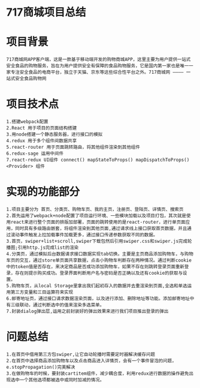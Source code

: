 # 717商城项目总结

# 项目背景
    717商城网APP客户端，这是一款基于移动端开发的购物商城APP，这里主要为用户提供一站式安全食品的购物服务，旨在为用户提供安全有保障的食品购物服务，它是国内第一家也是唯一一家专注安全食品的电商平台，独立于天猫、京东等这些综合性平台之外。717商城网 ———— 一站式安全食品购物网

# 项目技术点
    1.搭建webpack配置
    2.React 用于项目的页面结构搭建
    3.用node搭建一个静态服务器，进行接口的模拟
    4.redux 用于多个组件间数据共享
    5.react-router 用于页面跳转路由，将其他组件渲染到其他组件
    6.redux-sage 运用中间件
    7.react-redux UI组件 connect() mapStateToProps() mapDispatchToProps() <Provider> 组件

# 实现的功能部分
    1.项目主要分为 首页、分类页、购物车页、我的主页，注册页、登陆页、详情页、搜索页
    2.首先运用了webpack+node配置了项目运行环境、一些模块加载以及项目打包，其次就是使用react来进行整个页面的排版加部署，页面的跳转使用的是react-router，进行单页面应用，同时具有多级路由嵌套，将组件渲染到其他页面,通过请求线上接口获取首页数据，并且通过滚动事件触发上拉加载事件加载更多，通过接口传递参数获取不同的数据。
    3.首页，swiper+list+scroll,swiper下载包然后引用swiper.css和swiper.js完成轮播图;引用http.js完成list的渲染
    4.分类页，通过模拟后台数据请求接口数据实现tab切换。主要是主页商品添加购物车，与购物车页的交互，通过store单页面共享数据，点击小购物车判断存在两种情况。通过判断cookie中的token值是否存在，来决定商品是否成功添加购物车，如果不存在则跳转登录页面重新登录，存在则提示购买成功。登录界面判断用户名与密码是否正确以及还有cookie的获取与设置。
    5.购物车页，从local Storage里拿出我们起初存入的数据并去重渲染到页面,全选和单选运用第三方变量和三目运算符来实现
    6.邮寄地址页，通过接口请求数据渲染页面，以及进行添加、删除地址等功能。添加邮寄地址中有三级联动，通过判断选中的值来渲染多选菜单。
    7.封装dialog弹出层,运用之前封装好的弹出效果来进行我们项目推出登录的弹出

# 问题总结
    1.在首页中借用第三方包swiper,让它自动轮播时需要定时器解决缓存问题
    2.在首页中选择商品添加购物车以及点击商品进入详情页，会有一个事件冒泡的问题，e.stopPropagation()完美解决
    3.在做购物车的时候，要封装cartitem组件，减少耦合度，利用redux进行数据的操作避免出现选中一个其他选项都被选中或同时加减的情况。